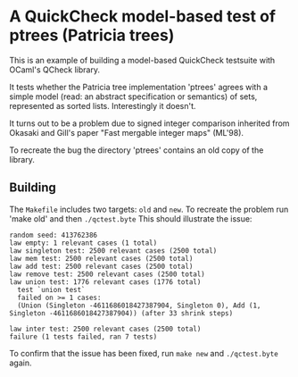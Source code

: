 A QuickCheck model-based test of ptrees (Patricia trees)
========================================================

This is an example of building a model-based QuickCheck testsuite with
OCaml's QCheck library.

It tests whether the Patricia tree implementation 'ptrees' agrees with
a simple model (read: an abstract specification or semantics) of sets,
represented as sorted lists. Interestingly it doesn't.

It turns out to be a problem due to signed integer comparison
inherited from Okasaki and Gill's paper "Fast mergable integer maps"
(ML'98).

To recreate the bug the directory 'ptrees' contains an old copy of the
library.


Building
--------

The `Makefile` includes two targets: `old` and `new`.
To recreate the problem run 'make old' and then `./qctest.byte`
This should illustrate the issue:

    random seed: 413762386
    law empty: 1 relevant cases (1 total)
    law singleton test: 2500 relevant cases (2500 total)
    law mem test: 2500 relevant cases (2500 total)
    law add test: 2500 relevant cases (2500 total)
    law remove test: 2500 relevant cases (2500 total)
    law union test: 1776 relevant cases (1776 total)
      test `union test`
      failed on >= 1 cases:
      (Union (Singleton -4611686018427387904, Singleton 0), Add (1, Singleton -4611686018427387904)) (after 33 shrink steps)
      
    law inter test: 2500 relevant cases (2500 total)
    failure (1 tests failed, ran 7 tests)


To confirm that the issue has been fixed, run `make new` and
`./qctest.byte` again.
